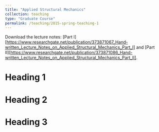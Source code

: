 ```yaml
---
title: "Applied Structural Mechanics"
collection: teaching
type: "Graduate Course"
permalink: /teaching/2015-spring-teaching-1
---
```


Download the lecture notes: [Part I][https://www.researchgate.net/publication/373871067_Hand-written_Lecture_Notes_on_Applied_Structural_Mechanics_Part_I] and [Part II][https://www.researchgate.net/publication/373871086_Hand-written_Lecture_Notes_on_Applied_Structural_Mechanics_Part_II].

Heading 1
======

Heading 2
======

Heading 3
======
